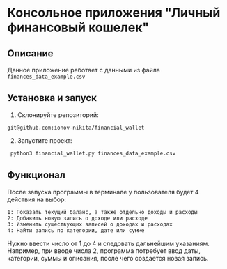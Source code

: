 # Консольное приложения "Личный финансовый кошелек"

## Описание

Данное приложение работает с данными из файла `finances_data_example.csv`

## Установка и запуск

1. Склонируйте репозиторий:
 ```ssh
 git@github.com:ionov-nikita/financial_wallet
 ```
2. Запустите проект:
 ```sh
  python3 financial_wallet.py finances_data_example.csv
 ```

## Функционал

После запуска программы в терминале у пользователя будет 4 действия на выбор:
```
1: Показать текущий баланс, а также отдельно доходы и расходы
2: Добавить новую запись о доходе или расходе 
3: Изменить существующих записей о доходах и расходах
4: Найти запись по категории, дате или сумме
```

Нужно ввести число от 1 до 4 и следовать дальнейшим указаниям.
Например, при вводе числа 2, программа потребует ввод даты, категории, суммы и описания, 
после чего создается новая запись.


